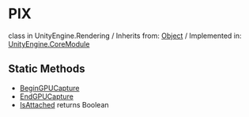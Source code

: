 # PIX
class in UnityEngine.Rendering
 / Inherits from: <a href="https://docs.unity3d.com/6000.0/Documentation/ScriptReference/Object.html" target="_blank">Object</a> / Implemented in: <a href="https://docs.unity3d.com/6000.0/Documentation/ScriptReference/UnityEngine.CoreModule.html" target="_blank">UnityEngine.CoreModule</a>
## Static Methods
- <a href="https://docs.unity3d.com/6000.0/Documentation/ScriptReference/PIX.BeginGPUCapture.html" target="_blank">BeginGPUCapture</a>
- <a href="https://docs.unity3d.com/6000.0/Documentation/ScriptReference/PIX.EndGPUCapture.html" target="_blank">EndGPUCapture</a>
- <a href="https://docs.unity3d.com/6000.0/Documentation/ScriptReference/PIX.IsAttached.html" target="_blank">IsAttached</a> returns Boolean

